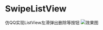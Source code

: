 # SwipeListView
仿QQ实现ListView左滑弹出删除等按钮
![效果图](https://github.com/LiJia92/CustomSwipeListView/blob/master/screenshots/effect.gif)
